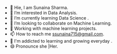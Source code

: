 - 👋  Hie, I am Sunaina Sharma.
- 👀  I’m interested in Data Analysis.
- 🌱  I’m currently learning Data Science .
- 💞️  I’m looking to collaborate on Machine Learning.
- 📓  Working with machine learning projects.
- 📫  How to reach me ssunaina715@gmail.com.
- 📒  I'm addicted to learning and growing everyday .
- 😄  Pronounce she |Her. 
<!---
Sunaina715Sharma/Sunaina715Sharma is a ✨ special ✨ repository because its `README.md` (this file) appears on your GitHub profile.
You can click the Preview link to take a look at your changes.
--->
